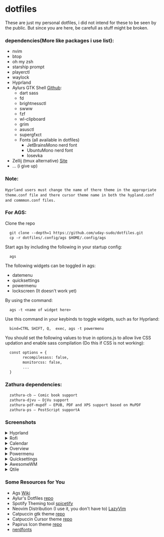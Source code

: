 
# dotfiles

These are just my personal dotfiles, i did not intend for these to be seen by the public. But since you are here, be carefull as stuff might be broken.

### dependencies(More like packages i use list):
- nvim
- btop
- oh my zsh
- starship prompt
- playerctl
- waylock
- Hyprland
- Aylurs GTK Shell [Github](https://github.com/Aylur/ags):
    - dart sass
    - fd
    - brightnessctl
    - swww
    - fzf
    - wl-clipboard
    - grim
    - asusctl
    - supergfxct
    - Fonts (all available in dotfiles)
         - JetBrainsMono nerd font
         - UbuntuMono nerd font
         - Iosevka
- Zellij (tmux alternative) [Site](https://zellij.dev/)
- ... (i give up)

### Note:
`
Hyprland users must change the name of there theme in the appropriate theme.conf file and there cursor theme name in both the hypland.conf and commmon.conf files.
`
### For AGS:
Clone the repo

      git clone --depth=1 https://github.com/uday-sudo/dotfiles.git
      cp -r dotfiles/.config/ags $HOME/.config/ags
Start ags by including the following in your startup config:

      ags
The following widgets can be toggled in ags:
- datemenu
- quicksettings
- powermenu
- lockscreen     (It doesn't work yet)

By using the command:

      ags -t <name of widget here>

Use this command in your keybinds to toggle widgets, such as for Hyprland:

      bind=CTRL SHIFT, Q,  exec, ags -t powermenu

You should set the following values to true in options.js to allow live CSS updation and enable sass compilation (Do this if CSS is not working):

      const options = {
            recompilesass: false,
            monitorcss: false,
            ...
      }


### Zathura dependencies:
      zathura-cb — Comic book support
      zathura-djvu — DjVu support
      zathura-pdf-mupdf — EPUB, PDF and XPS support based on MuPDF
      zathura-ps — PostScript supportA

### Screenshots

<details><summary>
Hyprland
</summary>

![Hyprland screenshot](/screenies/hyprland.png)
</details>
<details><summary>
Rofi
</summary>

![Rofi screenshot](/screenies/rofi.png)
</details>

<details><summary>
Calendar
</summary>

![Calendar screenshot](/screenies/ags_cal.png)
</details>

<details><summary>
Overview 
</summary>

![Overview screenshot](/screenies/ags_overview.png)
</details>

<details><summary>
Powermenu
</summary>

![Powermenu screenshot](/screenies/ags_powermenu.png)
</details>

<details><summary>
Quicksettings
</summary>

![Sidepanel screenshot](/screenies/ags_quicksettings.png)
</details>

<details><summary>
AwesomeWM
</summary>

![AwesomeWM screenshot](/screenies/awesome_default.png)
</details>

<details><summary>
Qtile
</summary>

![Qtile screenshot](/screenies/qtile_new.png)
</details>


### Some Resources for You
- Ags [Wiki](https://aylur.github.io/ags-docs/)
- Aylur's Dotfiles [repo](https://github.com/Aylur/dotfiles)
- Spotify Theming tool [spicetify](https://spicetify.app/)
- Neovim Distribution (I use it, you don't have to) [LazyVim](https://github.com/LazyVim/LazyVim)
- Catpuccin gtk theme [repo](https://github.com/catppuccin/gtk)
- Catpuccin Cursor theme [repo](https://github.com/catppuccin/cursors)
- Papirus Icon theme [repo](https://github.com/PapirusDevelopmentTeam/papirus-icon-theme)
- [nerdfonts](https://www.nerdfonts.com/)

